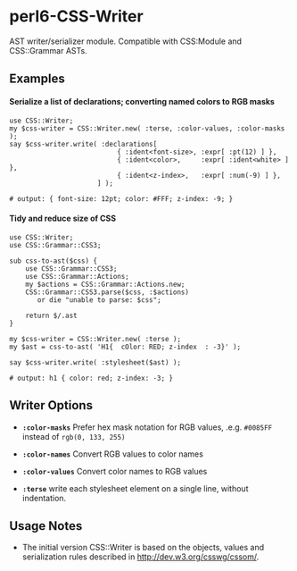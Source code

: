 # perl6-CSS-Writer

AST writer/serializer module. Compatible with CSS:Module and CSS::Grammar ASTs.

## Examples


#### Serialize a list of declarations; converting named colors to RGB masks 
    use CSS::Writer;
    my $css-writer = CSS::Writer.new( :terse, :color-values, :color-masks );
    say $css-writer.write( :declarations[
                               { :ident<font-size>, :expr[ :pt(12) ] },
                               { :ident<color>,     :expr[ :ident<white> ] },
                               { :ident<z-index>,   :expr[ :num(-9) ] },
                          ] );

    # output: { font-size: 12pt; color: #FFF; z-index: -9; }


#### Tidy and reduce size of CSS
    use CSS::Writer;
    use CSS::Grammar::CSS3;

    sub css-to-ast($css) {
        use CSS::Grammar::CSS3;
        use CSS::Grammar::Actions;
        my $actions = CSS::Grammar::Actions.new;
        CSS::Grammar::CSS3.parse($css, :$actions)
           or die "unable to parse: $css";

        return $/.ast
    }

    my $css-writer = CSS::Writer.new( :terse );
    my $ast = css-to-ast( 'H1{  cOlor: RED; z-index  : -3}' );

    say $css-writer.write( :stylesheet($ast) );

    # output: h1 { color: red; z-index: -3; }


## Writer Options

- **`:color-masks`** Prefer hex mask notation for RGB values, .e.g. `#0085FF` instead of `rgb(0, 133, 255)`

- **`:color-names`** Convert RGB values to color names

- **`:color-values`** Convert color names to RGB values

- **`:terse`** write each stylesheet element on a single line, without indentation.

## Usage Notes

- The initial version CSS::Writer is based on the objects, values and serialization rules described in http://dev.w3.org/csswg/cssom/.






